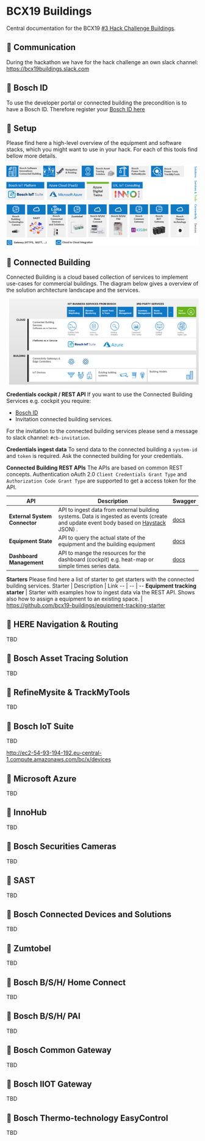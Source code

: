 # BCX19 Buildings

Central documentation for the BCX19 [#3 Hack Challenge Buildings](https://bosch-connected-world.com/hackathon/connectedbuildings/).

## :mega: Communication

During the hackathon we have for the hack challenge an own slack channel:
<https://bcx19buildings.slack.com>

## :construction_worker: Bosch ID

To use the developer portal or connected building the precondition is to have a Bosch ID. Therefore register your [Bosch ID here](https://myaccount.bosch.com/BeaPUssWeb/registration)

## :wrench: Setup

Please find here a high-level overview of the equipment and software stacks, which you might want to use in your hack. For each of this tools find bellow more details.

![Setup](assets/bcx19_cb_overview.png)

## :blue_book: Connected Building

Connected Building is a cloud based collection of services to implement use-cases for commercial buildings. The diagram below gives a overview of the solution architecture landscape and the services.

![Connected Building Overview](assets/connectedbuilding_overview.png)

**Credentials cockpit / REST API**
If you want to use the Connected Building Services e.g. cockpit you require:

- [Bosch ID](https://myaccount.bosch.com/BeaPUssWeb/registration)
- Invitation connected building services.

For the invitation to the connected building services please send a message to slack channel: `#cb-invitation`.

**Credentials ingest data**
To send data to the connected building a `system-id` and `token` is required. Ask the connected building for your credentials.

**Connected Building REST APIs**
The APIs are based on common REST concepts. Authentication oAuth 2.0 `Client Credentials Grant Type` and `Authorization Code Grant Type` are supported to get a access token for the API.

API | Description | Swagger
-- | -- | --
**External System Connector** | API to ingest data from external building systems. Data is ingested as events (create and update event body based on [Haystack](https://project-haystack.org/doc/Json) JSON) . | [docs](https://eu-dev.bosch-connectedbuilding.com/documentation/swagger/swagger-ui.html?urls.primaryName=system-connector-app)
**Equipment State** | API to query the actual state of the equipment and the building equipment | [docs](https://eu-dev.bosch-connectedbuilding.com/documentation/swagger/swagger-ui.html?urls.primaryName=state-app)
**Dashboard Management** | API to mange the resources for the dashboard (cockpit) e.g. heat-map or simple times series data. | [docs](https://eu-dev.bosch-connectedbuilding.com/documentation/swagger/swagger-ui.html?urls.primaryName=dashboard-app)

**Starters**
Please find here a list of starter to get starters with the connected building services.
Starter | Description | Link
-- | -- | --
**Equipment tracking starter** | Starter with examples how to ingest data via the REST API. Shows also how to assign a equipment to an existing space. |  https://github.com/bcx19-buildings/equipment-tracking-starter

## :blue_book: HERE Navigation & Routing

TBD

## :blue_book: Bosch Asset Tracing Solution

TBD

## :blue_book: RefineMysite & TrackMyTools

TBD

## :blue_book: Bosch IoT Suite

TBD

http://ec2-54-93-194-192.eu-central-1.compute.amazonaws.com/bc/x/devices

## :blue_book: Microsoft Azure

TBD

## :blue_book: InnoHub

TBD

## :blue_book: Bosch Securities Cameras

TBD

## :blue_book: SAST

TBD

## :blue_book: Bosch Connected Devices and Solutions

TBD

## :blue_book: Zumtobel 

TBD

## :blue_book: Bosch B/S/H/ Home Connect

TBD

## :blue_book: Bosch B/S/H/ PAI

TBD

## :blue_book: Bosch Common Gateway

TBD

## :blue_book: Bosch IIOT Gateway

TBD

## :blue_book: Bosch Thermo-technology EasyControl

TBD
